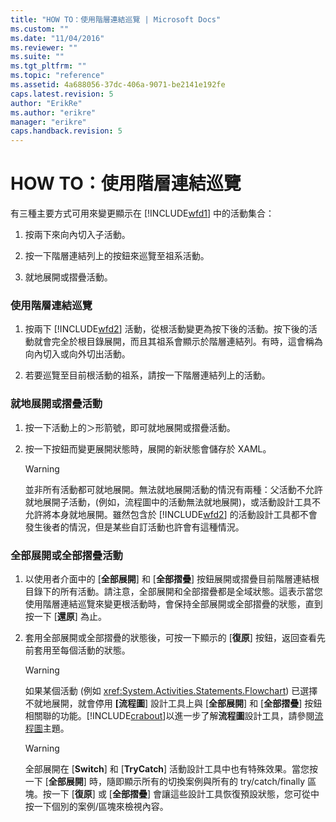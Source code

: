```yaml
---
title: "HOW TO：使用階層連結巡覽 | Microsoft Docs"
ms.custom: ""
ms.date: "11/04/2016"
ms.reviewer: ""
ms.suite: ""
ms.tgt_pltfrm: ""
ms.topic: "reference"
ms.assetid: 4a688056-37dc-406a-9071-be2141e192fe
caps.latest.revision: 5
author: "ErikRe"
ms.author: "erikre"
manager: "erikre"
caps.handback.revision: 5
---
```

# HOW TO：使用階層連結巡覽
有三種主要方式可用來變更顯示在 [!INCLUDE[wfd1](../workflow-designer/includes/wfd1_md.md)] 中的活動集合：  
  
1.  按兩下來向內切入子活動。  
  
2.  按一下階層連結列上的按鈕來巡覽至祖系活動。  
  
3.  就地展開或摺疊活動。  
  
### 使用階層連結巡覽  
  
1.  按兩下 [!INCLUDE[wfd2](../workflow-designer/includes/wfd2_md.md)] 活動，從根活動變更為按下後的活動。按下後的活動就會完全於根目錄展開，而且其祖系會顯示於階層連結列。有時，這會稱為向內切入或向外切出活動。  
  
2.  若要巡覽至目前根活動的祖系，請按一下階層連結列上的活動。  
  
### 就地展開或摺疊活動  
  
1.  按一下活動上的＞形箭號，即可就地展開或摺疊活動。  
  
2.  按一下按鈕而變更展開狀態時，展開的新狀態會儲存於 XAML。  
  
    > [!WARNING]
    >  並非所有活動都可就地展開。無法就地展開活動的情況有兩種：父活動不允許就地展開子活動，\(例如，流程圖中的活動無法就地展開\)，或活動設計工具不允許將本身就地展開。雖然包含於 [!INCLUDE[wfd2](../workflow-designer/includes/wfd2_md.md)] 的活動設計工具都不會發生後者的情況，但是某些自訂活動也許會有這種情況。  
  
### 全部展開或全部摺疊活動  
  
1.  以使用者介面中的 \[**全部展開**\] 和 \[**全部摺疊**\] 按鈕展開或摺疊目前階層連結根目錄下的所有活動。請注意，全部展開和全部摺疊都是全域狀態。這表示當您使用階層連結巡覽來變更根活動時，會保持全部展開或全部摺疊的狀態，直到按一下 \[**還原**\] 為止。  
  
2.  套用全部展開或全部摺疊的狀態後，可按一下顯示的 \[**復原**\] 按鈕，返回查看先前套用至每個活動的狀態。  
  
    > [!WARNING]
    >  如果某個活動 \(例如 <xref:System.Activities.Statements.Flowchart>\) 已選擇不就地展開，就會停用 **\[流程圖**\] 設計工具上與 \[**全部展開**\] 和 \[**全部摺疊**\] 按鈕相關聯的功能。[!INCLUDE[crabout](../test/includes/crabout_md.md)]以進一步了解**流程圖**設計工具，請參閱[流程圖](../workflow-designer/flowchart-activity-designer.md)主題。  
  
    > [!WARNING]
    >  全部展開在 \[**Switch**\] 和 \[**TryCatch**\] 活動設計工具中也有特殊效果。當您按一下 \[**全部展開**\] 時，隨即顯示所有的切換案例與所有的 try\/catch\/finally 區塊。按一下 \[**復原**\] 或 \[**全部摺疊**\] 會讓這些設計工具恢復預設狀態，您可從中按一下個別的案例\/區塊來檢視內容。